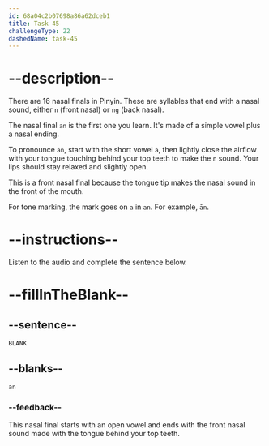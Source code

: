 ```yaml
---
id: 68a04c2b07698a86a62dceb1
title: Task 45
challengeType: 22
dashedName: task-45
---
```


<!-- (Audio) A: an -->

# --description--

There are 16 nasal finals in Pinyin. These are syllables that end with a nasal sound, either `n` (front nasal) or `ng` (back nasal).

The nasal final `an` is the first one you learn. It's made of a simple vowel plus a nasal ending.

To pronounce `an`, start with the short vowel `a`, then lightly close the airflow with your tongue touching behind your top teeth to make the `n` sound. Your lips should stay relaxed and slightly open.

This is a front nasal final because the tongue tip makes the nasal sound in the front of the mouth.

For tone marking, the mark goes on `a` in `an`. For example, `ān`.

# --instructions--

Listen to the audio and complete the sentence below.

# --fillInTheBlank--

## --sentence--

`BLANK`

## --blanks--

`an`

### --feedback--

This nasal final starts with an open vowel and ends with the front nasal sound made with the tongue behind your top teeth.

